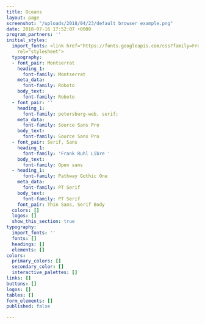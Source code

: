 ```yaml
---
title: Oceans
layout: page
screenshot: "/uploads/2018/04/23/default browser example.png"
date: 2018-07-16 17:52:07 +0000
program_partners: ''
initial_styles:
  import_fonts: <link href="https://fonts.googleapis.com/css?family=Frank+Ruhl+Libre|Montserrat:400,500|Open+Sans|Oswald|PT+Serif"
    rel="stylesheet">
  typography:
  - font_pair: Montserrat
    heading_1:
      font-family: Montserrat
    meta_data:
      font-family: Roboto
    body_text:
      font-family: Roboto
  - font_pair: ''
    heading_1:
      font-family: petersburg-web, serif;
    meta_data:
      font-family: Source Sans Pro
    body_text:
      font-family: Source Sans Pro
  - font_pair: Serif, Sans
    heading_1:
      font-family: 'Frank Ruhl Libre '
    body_text:
      font-family: Open sans
  - heading_1:
      font-family: Pathway Gothic One
    meta_data:
      font-family: PT Serif
    body_text:
      font-family: PT Serif
    font_pair: Thin Sans, Serif Body
  colors: []
  logos: []
  show_this_section: true
typography:
  import_fonts: ''
  fonts: []
  headings: []
  elements: []
colors:
  primary_colors: []
  secondary_color: []
  interactive_palettes: []
links: []
buttons: []
logos: []
tables: []
form_elements: []
published: false

---
```


